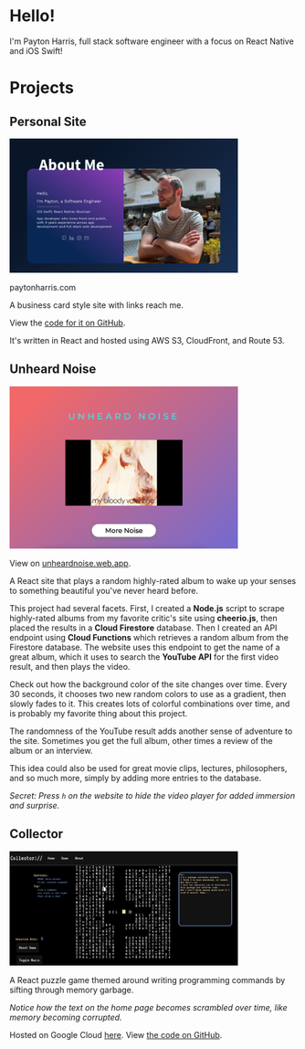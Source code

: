 # Hello!

 I'm Payton Harris, full stack software engineer with a focus on React Native and iOS Swift!

# Projects

## Personal Site

<img src="https://github.com/paytonharris/paytonharris/blob/master/images/paytonharris.png?raw=true" alt="payton harris personal site preview" width="400"/>

paytonharris.com

A business card style site with links reach me.

View the [code for it on GitHub](https://github.com/paytonharris/payton-site). 

It's written in React and hosted using AWS S3, CloudFront, and Route 53.

## Unheard Noise

<img src="https://github.com/paytonharris/paytonharris/blob/master/images/unheardnoise.png?raw=true" alt="unheard noise site preview" width="400"/>

View on [unheardnoise.web.app](https://unheardnoise.web.app).

A React site that plays a random highly-rated album to wake up your senses to something beautiful you've never heard before.

This project had several facets. First, I created a __Node.js__ script to scrape highly-rated albums from my favorite critic's site using __cheerio.js__, then placed the results in a __Cloud Firestore__ database. Then I created an API endpoint using __Cloud Functions__ which retrieves a random album from the Firestore database. The website uses this endpoint to get the name of a great album, which it uses to search the __YouTube API__ for the first video result, and then plays the video.

Check out how the background color of the site changes over time. Every 30 seconds, it chooses two new random colors to use as a gradient, then slowly fades to it. This creates lots of colorful combinations over time, and is probably my favorite thing about this project. 

The randomness of the YouTube result adds another sense of adventure to the site. Sometimes you get the full album, other times a review of the album or an interview. 

This idea could also be used for great movie clips, lectures, philosophers, and so much more, simply by adding more entries to the database.

_Secret: Press `h` on the website to hide the video player for added immersion and surprise._

## Collector

<img src="https://github.com/paytonharris/paytonharris/blob/master/images/collector.png?raw=true" alt="collector site preview" width="400"/>

A React puzzle game themed around writing programming commands by sifting through memory garbage.

*Notice how the text on the home page becomes scrambled over time, like memory becoming corrupted.*

Hosted on Google Cloud [here](https://collector-188a6.web.app). View [the code on GitHub](https://collector-188a6.web.app). 